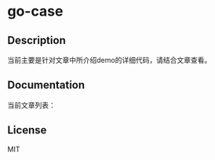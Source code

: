 # go-case

## Description
当前主要是针对文章中所介绍demo的详细代码，请结合文章查看。

## Documentation

当前文章列表：

## License

MIT